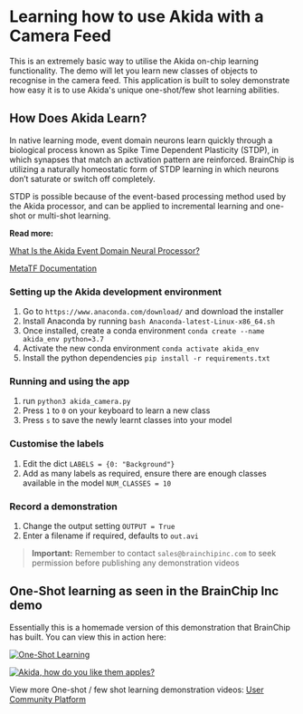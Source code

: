 # Learning how to use Akida with a Camera Feed

This is an extremely basic way to utilise the Akida on-chip learning functionality. The demo will let you learn new classes of objects to recognise in the camera feed. This application is built to soley demonstrate how easy it is to use Akida's unique one-shot/few shot learning abilities.


## How Does Akida Learn?


In  native  learning  mode,  event  domain  neurons  learn quickly through a biological process known as Spike Time Dependent Plasticity (STDP), in which synapses that match an activation pattern are reinforced. BrainChip is utilizing a naturally homeostatic form of STDP learning in which neurons don’t saturate or switch off completely. 

STDP  is  possible  because  of  the  event-based processing method used by the Akida processor, and can be applied to incremental learning and one-shot or multi-shot learning. 

**Read more:**

[What Is the Akida Event Domain Neural Processor?](https://brainchipinc.com/what-is-the-akida-event-domain-neural-processor/)

[MetaTF Documentation](https://doc.brainchipinc.com)


### Setting up the Akida development environment

1. Go to `https://www.anaconda.com/download/` and download the installer
2. Install Anaconda by running `bash Anaconda-latest-Linux-x86_64.sh`
3. Once installed, create a conda environment `conda create --name akida_env python=3.7`
4. Activate the new conda environment `conda activate akida_env`
5. Install the python dependencies `pip install -r requirements.txt`


### Running and using the app

1. run `python3 akida_camera.py`
2. Press `1` to `0` on your keyboard to learn a new class
3. Press `s` to save the newly learnt classes into your model


### Customise the labels

1. Edit the dict `LABELS = {0: "Background"}`
2. Add as many labels as required, ensure there are enough classes available in the model `NUM_CLASSES = 10`


### Record a demonstration

1. Change the output setting `OUTPUT = True`
2. Enter a filename if required, defaults to `out.avi`
> **Important:** Remember to contact `sales@brainchipinc.com` to seek permission before publishing any demonstration videos


## One-Shot learning as seen in the BrainChip Inc demo

Essentially this is a homemade version of this demonstration that BrainChip has built. You can view this in action here:

[![One-Shot Learning](http://img.youtube.com/vi/xeGAiWbKa7s/0.jpg)](https://youtu.be/xeGAiWbKa7s "One-Shot Learning")

[![Akida, how do you like them apples?](http://img.youtube.com/vi/p9pXN5-opGw/0.jpg)](https://www.youtube.com/watch?v=p9pXN5-opGw "Akida, how do you like them apples?")


View more One-shot / few shot learning demonstration videos: 
[User Community Platform](https://www.youtube.com/playlist?list=PLKZ8TPx-mIt2Mu3kXxm9BIW08lIDbvZdA)
